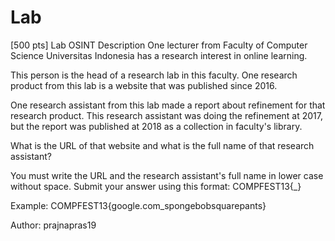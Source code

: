 # Lab

[500 pts] Lab
OSINT
Description
One lecturer from Faculty of Computer Science Universitas Indonesia has a research interest in online learning. 

This person is the head of a research lab in this faculty. One research product from this lab is a website that was published since 2016. 

One research assistant from this lab made a report about refinement for that research product. This research assistant was doing the refinement at 2017, but the report was published at 2018 as a collection in faculty's library. 

What is the URL of that website and what is the full name of that research assistant?

You must write the URL and the research assistant's full name in lower case without space. Submit your answer using this format: COMPFEST13{<URL>_<name>}

Example: COMPFEST13{google.com_spongebobsquarepants}

Author: prajnapras19